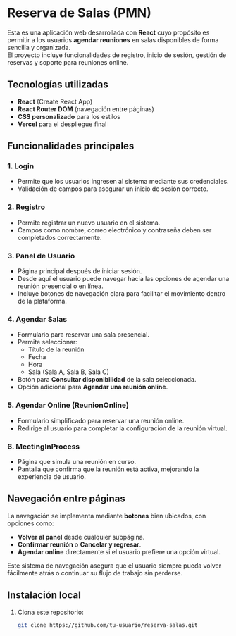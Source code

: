 # Reserva de Salas (PMN)

Esta es una aplicación web desarrollada con **React** cuyo propósito es permitir a los usuarios **agendar reuniones** en salas disponibles de forma sencilla y organizada.  
El proyecto incluye funcionalidades de registro, inicio de sesión, gestión de reservas y soporte para reuniones online.

## Tecnologías utilizadas
- **React** (Create React App)
- **React Router DOM** (navegación entre páginas)
- **CSS personalizado** para los estilos
- **Vercel** para el despliegue final

## Funcionalidades principales

### 1. Login
- Permite que los usuarios ingresen al sistema mediante sus credenciales.
- Validación de campos para asegurar un inicio de sesión correcto.

### 2. Registro
- Permite registrar un nuevo usuario en el sistema.
- Campos como nombre, correo electrónico y contraseña deben ser completados correctamente.

### 3. Panel de Usuario
- Página principal después de iniciar sesión.
- Desde aquí el usuario puede navegar hacia las opciones de agendar una reunión presencial o en línea.
- Incluye botones de navegación clara para facilitar el movimiento dentro de la plataforma.

### 4. Agendar Salas
- Formulario para reservar una sala presencial.
- Permite seleccionar:
  - Título de la reunión
  - Fecha
  - Hora
  - Sala (Sala A, Sala B, Sala C)
- Botón para **Consultar disponibilidad** de la sala seleccionada.
- Opción adicional para **Agendar una reunión online**.

### 5. Agendar Online (ReunionOnline)
- Formulario simplificado para reservar una reunión online.
- Redirige al usuario para completar la configuración de la reunión virtual.

### 6. MeetingInProcess
- Página que simula una reunión en curso.
- Pantalla que confirma que la reunión está activa, mejorando la experiencia de usuario.

## Navegación entre páginas
La navegación se implementa mediante **botones** bien ubicados, con opciones como:
- **Volver al panel** desde cualquier subpágina.
- **Confirmar reunión** o **Cancelar y regresar**.
- **Agendar online** directamente si el usuario prefiere una opción virtual.

Este sistema de navegación asegura que el usuario siempre pueda volver fácilmente atrás o continuar su flujo de trabajo sin perderse.

## Instalación local

1. Clona este repositorio:
   ```bash
   git clone https://github.com/tu-usuario/reserva-salas.git
